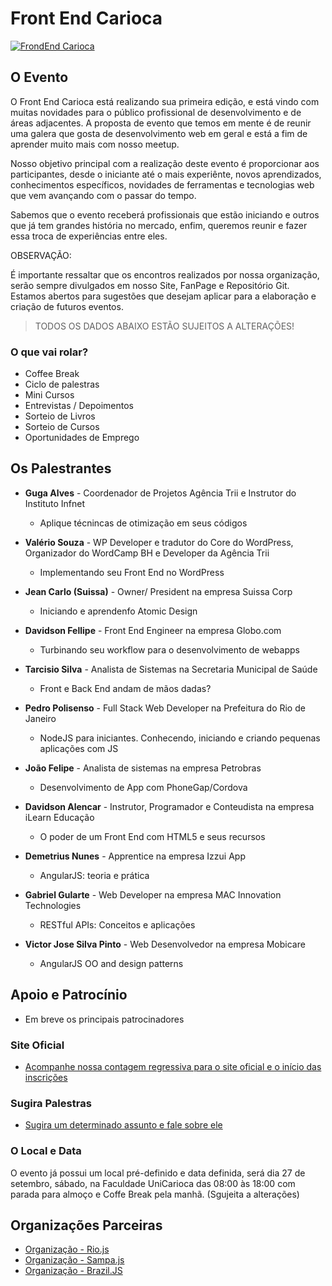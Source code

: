 # Front End Carioca

[![FrondEnd Carioca](http://frontendcarioca.com.br/img/logotipo.png)](http://frontendcarioca.com.br)

## O Evento

O Front End Carioca está realizando sua primeira edição, e está vindo com muitas novidades para o público profissional de desenvolvimento e de áreas adjacentes. A proposta de evento que temos em mente é de reunir uma galera que gosta de desenvolvimento web em geral e está a fim de aprender muito mais com nosso meetup.

Nosso objetivo principal com a realização deste evento é proporcionar aos participantes, desde o iniciante até o mais experiênte, novos aprendizados, conhecimentos específicos, novidades de ferramentas e tecnologias web que vem avançando com o passar do tempo.

Sabemos que o evento receberá profissionais que estão iniciando e outros que já tem grandes história no mercado, enfim, queremos reunir e fazer essa troca de experiências entre eles. 


OBSERVAÇÃO: 

É importante ressaltar que os encontros realizados por nossa organização, serão sempre divulgados em nosso Site, FanPage e Repositório Git. Estamos abertos para sugestões que desejam aplicar para a elaboração e criação de futuros eventos.

> TODOS OS DADOS ABAIXO ESTÃO SUJEITOS A ALTERAÇÕES!

### O que vai rolar?

* Coffee Break
* Ciclo de palestras
* Mini Cursos
* Entrevistas / Depoimentos
* Sorteio de Livros
* Sorteio de Cursos
* Oportunidades de Emprego


## Os Palestrantes

* <b>Guga Alves</b> - Coordenador de Projetos Agência Trii e Instrutor do Instituto Infnet
	* Aplique técnincas de otimização em seus códigos

* <b>Valério Souza</b> -  WP Developer e tradutor do Core do WordPress, Organizador do WordCamp BH e Developer da Agência Trii
	* Implementando seu Front End no WordPress

* <b>Jean Carlo (Suissa)</b> - Owner/ President na empresa Suissa Corp
	* Iniciando e aprendenfo Atomic Design

* <b>Davidson Fellipe</b> - Front End Engineer na empresa Globo.com
	* Turbinando seu workflow para o desenvolvimento de webapps

* <b>Tarcisio Silva</b> - Analista de Sistemas na Secretaria Municipal de Saúde
	* Front e Back End andam de mãos dadas?

* <b>Pedro Polisenso</b> - Full Stack Web Developer na Prefeitura do Rio de Janeiro 
	* NodeJS para iniciantes. Conhecendo, iniciando e criando pequenas aplicações com JS

* <b>João Felipe</b> - Analista de sistemas na empresa Petrobras
	* Desenvolvimento de App com PhoneGap/Cordova

* <b>Davidson Alencar</b> - Instrutor, Programador e Conteudista na empresa iLearn Educação
	* O poder de um Front End com HTML5 e seus recursos 

* <b>Demetrius Nunes</b> - Apprentice na empresa Izzui App
	* AngularJS: teoria e prática

* <b>Gabriel Gularte</b> - Web Developer na empresa MAC Innovation Technologies
	* RESTful APIs: Conceitos e aplicações 

* <b>Victor Jose Silva Pinto</b> - Web Desenvolvedor na empresa Mobicare
	* AngularJS OO and design patterns


## Apoio e Patrocínio

* Em breve os principais patrocinadores

### Site Oficial

* [Acompanhe nossa contagem regressiva para o site oficial e o início das inscrições](http://frontendcarioca.com.br/)

### Sugira Palestras

* [Sugira um determinado assunto e fale sobre ele](http://call4paperz.com/events/front-end-carioca-2014)

### O Local e Data

O evento já possui um local pré-definido e data definida, será dia 27 de setembro, sábado, na Faculdade UniCarioca das 08:00 às 18:00 com parada para almoço e Coffe Break pela manhã. (Sgujeita a alterações)


## Organizações Parceiras

* [Organização - Rio.js](http://riojs.org/)
* [Organização - Sampa.js](http://www.sampajs.com.br/)
* [Organização - Brazil.JS](http://braziljs.org/eventos/)